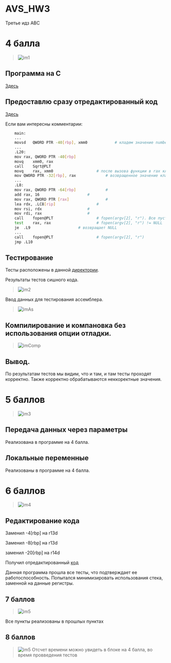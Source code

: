 # AVS_HW3
Третье идз АВС
# 4 балла
  > ![im1](images/4.png)
## Программа на C
[Здесь](/C_code/)
## Предоставлю сразу отредактированный код
[Здесь](/assemler/)

Если вам интересны комментарии:
```sh
	main:
	...
	movsd	QWORD PTR -40[rbp], xmm0			# кладем значение number = -1 в стек
	...
	.L20:
	mov	rax, QWORD PTR -40[rbp]
	movq	xmm0, rax
	call	Sqrt@PLT
	movq	rax, xmm0					# после вызова функции в rax кладется возращаемое значение
	mov	QWORD PTR -32[rbp], rax				# возвращенное значение кладется в стек. Соответсвует  double sq = Sqrt(number);
	...
	.L8:
	mov	rax, QWORD PTR -64[rbp]				#
	add	rax, 16						#
	mov	rax, QWORD PTR [rax]				#
	lea	rdx, .LC8[rip]					#
	mov	rsi, rdx					#
	mov	rdi, rax					#
	call	fopen@PLT					# fopen(argv[2], "r"). Все пустые выше - выполняют данную команду в совокупности 
	test	rax, rax					# fopen(argv[2], "r") != NULL
	je	.L9						# возвращает NULL			
	...
	call	fopen@PLT					# fopen(argv[2], "r")			
	jmp	.L10
 ```
 ## Тестирование
 Тесты расположены в данной [директории](/tests/).
 
 Результаты тестов сишного кода.
  > ![im2](/images/testC.png)
  
  Ввод данных для тестирования ассемблера.
  
  > ![imAs](/images/testAs.png)


## Компилирование и компановка без использования опции отладки.
> ![imComp](/images/comp.png)
## Вывод.
По результатам тестов мы видим, что и там, и там тесты проходят корректно. Также корректно обрабатываются неккоректные значения.

# 5 баллов 

  > ![im3](images/5.png)

## Передача данных через параметры 
Реализована в программе на 4 балла.
## Локальные переменные
Реализованы в программе на 4 балла.

# 6 баллов
  > ![im4](/images/6.png)
## Редактирование кода

Заменил -4[rbp] на r13d

Заменил -8[rbp] на r13d

заменил -20[rbp] на r14d

Получил отредактированный [код](/6point/max.s)

Данная программа прошла все тесты, что подтверждает ее работоспособность.
Попытался минимизировать использования стека, заменной на данные регистры.

## 7 баллов
  > ![im5](/images/7.png)

Все пункты реализованы в прошлых пунктах

## 8 баллов
  > ![im5](/images/8.png)
Отсчет времени можно увидеть в блоке на 4 балла, во время провведения тестов

